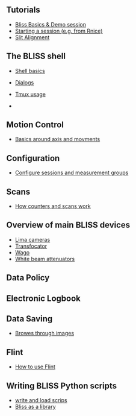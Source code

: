 ## Tutorials
  - [Bliss Basics & Demo session](https://cloud.esrf.fr/s/er466mamzxgZY6D) <!---bliss_very_basic.mp4--->
  - [Starting a session (e.g. from Rnice)](https://cloud.esrf.fr/s/NfAxYXBgjBskX66) <!---bliss_very_basic_on_beamline.mp4--->
  - [Slit Alignment](https://cloud.esrf.fr/s/a6MXycxjMk57rTS) <!---slit_alignment_tutorial.mp4 --->

## The BLISS shell
  - [Shell basics](https://cloud.esrf.fr/s/yJJAGLcqAWsafXt) <!---bliss_shell_basic_steps.mp4--->
  - [Dialogs](https://cloud.esrf.fr/s/gr5XC7eRot7tyx3) <!---bliss_dialogs.mp4--->
  - [Tmux usage](https://cloud.esrf.fr/s/PCxx2w8HxSYqQA2) <!--bliss_tmux_usage.mp4--->
  
- []() <!------>
## Motion Control 
  - [Basics around axis and movments](https://cloud.esrf.fr/s/e7yeKEKmNLWo2n6) <!---basics_related_to_axis.mp4--->

## Configuration
  - [Configure sessions and measurement groups](https://cloud.esrf.fr/s/w9oqtPmTjTrXEn4) <!---bliss_config_sessions_mg.mp4--->

## Scans
  - [How counters and scans work ](https://cloud.esrf.fr/s/9anx7Nt8s8j6H4Y) <!--- counters_and_scans.mp4 --->

## Overview of main BLISS devices 
  - [Lima cameras](https://cloud.esrf.fr/s/xxRgJTctC4Ss5gB) <!---lima_basics.mp4 --->
  - [Transfocator](https://cloud.esrf.fr/s/Tir6amfWGX5pdrB) <!--bliss_transfocator.mp4 --->
  - [Wago](https://cloud.esrf.fr/s/mbHNYm4fSrqqQyD ) <!---  bliss_wago.mp4 --->
  - [White beam attenuators](https://cloud.esrf.fr/s/y9qjxtrzoz2ADg6) <!---bliss_whitebeam_attenuator.mp4--->

## Data Policy 

## Electronic Logbook

## Data Saving
  - [Browes through images](https://cloud.esrf.fr/s/nJFodAP2a7woAQt) <!---tips_and_tricks_browse_through_images.mp4 --->

## Flint
  - [How to use Flint](https://cloud.esrf.fr/s/mEGSjBpipSwi3fd) <!---flint.ogv --->

## Writing BLISS Python scripts
  - [write and load scrips](https://cloud.esrf.fr/s/pB5rRkxod6rDaPC) <!---write_and_load_scripts.mp4--->
  - [Bliss as a library](https://cloud.esrf.fr/s/XR29oNbkP27HbSM) <!---bliss_as_a_librairy.mp4--->
